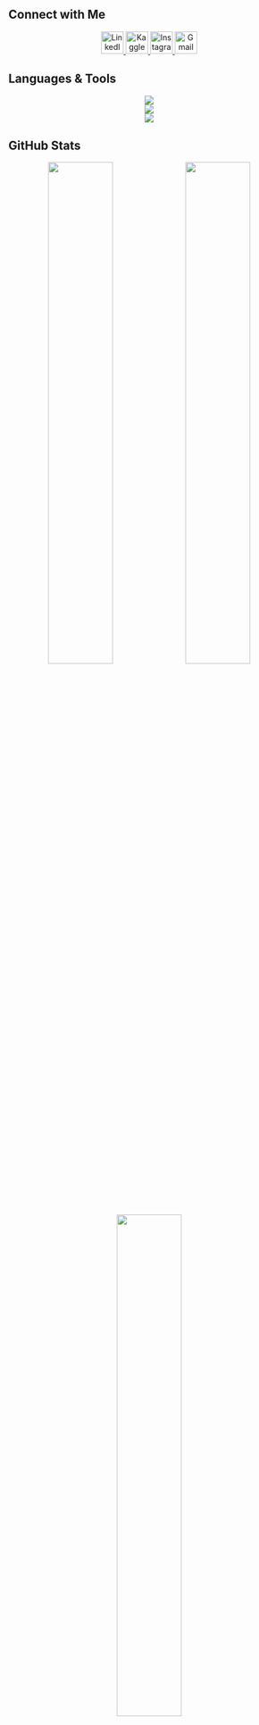 


##  Connect with Me

<p align="center">
  <a href="https://www.instagram.com/metin_amedi?igsh=N3lncThuaGN4MjB3&utm_source=qr" target="_blank">
    <img src="https://cdn-icons-png.flaticon.com/512/174/174857.png" alt="LinkedIn" width="40" />
  </a>
  <a href="https://kaggle.com/metinmekiabullrahman" target="_blank">
    <img src="https://cdn-icons-png.flaticon.com/512/2111/2111425.png" alt="Kaggle" width="40" />
  </a>
  <a href="https://instagram.com/metin_meki" target="_blank">
    <img src="https://cdn-icons-png.flaticon.com/512/2111/2111463.png" alt="Instagram" width="40" />
  </a>
  <a href="mailto:metinmeki99@gmail.com" target="_blank">
    <img src="https://cdn-icons-png.flaticon.com/512/732/732200.png" alt="Gmail" width="40" />
  </a>
</p>



##  Languages & Tools

<p align="center">
  <img src="https://skillicons.dev/icons?i=python,cs,js,ts,html,css,php" /><br/>
  <img src="https://skillicons.dev/icons?i=react,nextjs,vue,nodejs,django,flask,dotnet,tailwind" /><br/>
  <img src="https://skillicons.dev/icons?i=tensorflow,pytorch,opencv,mysql" /><br/>
</p>





##  GitHub Stats

<p align="center" class="animated-stats">
  <img src="https://github-readme-stats.vercel.app/api?username=metinmeki&show_icons=true&theme=radical&hide_border=true" width="48%" />
  <img src="https://github-readme-streak-stats.herokuapp.com?user=metinmeki&theme=radical&hide_border=true" width="48%" />
</p>
<p align="center" class="animated-stats">
  <img src="https://github-readme-stats.vercel.app/api/top-langs/?username=metinmeki&layout=compact&theme=radical&hide_border=true" width="48%" />
</p>




##  GitHub Activity Graph

<p align="center">
  <img src="https://github-readme-activity-graph.vercel.app/graph?username=metinmeki&theme=react-dark&area=true&hide_border=true" />
</p>

